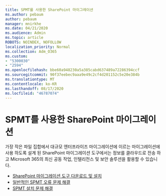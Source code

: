 ```yaml
---
title: SPMT를 사용한 SharePoint 마이그레이션
ms.author: pebaum
author: pebaum
manager: mnirkhe
ms.date: 04/21/2020
ms.audience: Admin
ms.topic: article
ROBOTS: NOINDEX, NOFOLLOW
localization_priority: Normal
ms.collection: Adm_O365
ms.custom:
- "5300030"
- "2594"
ms.openlocfilehash: bbe60a948230a5a385cabd637489a72286394ccf
ms.sourcegitcommit: 90f37eebec9aaa9e49c2cf4d201152c5e20e384b
ms.translationtype: MT
ms.contentlocale: ko-KR
ms.lasthandoff: 08/17/2020
ms.locfileid: "46787074"
---
```

# <a name="sharepoint-migration-with-spmt"></a>SPMT를 사용한 SharePoint 마이그레이션

가장 작은 파일 집합에서 대규모 엔터프라이즈 마이그레이션에 이르는 마이그레이션에 사용 하도록 설계 된 SharePoint 마이그레이션 도구에서는 정보를 클라우드로 전송 하 고 Microsoft 365의 최신 공동 작업, 인텔리전스 및 보안 솔루션을 활용할 수 있습니다.

- [SharePoint 마이그레이션 도구 다운로드 및 설치](https://docs.microsoft.com/sharepointmigration/introducing-the-sharepoint-migration-tool)
- [일반적인 SPMT 오류 문제 해결](https://docs.microsoft.com/sharepointmigration/troubleshooting-common-spmt-issues)
- [SPMT 설치 문제 해결](https://docs.microsoft.com/sharepointmigration/spmt-install-issues#troubleshooting-spmt-installation-issues)
